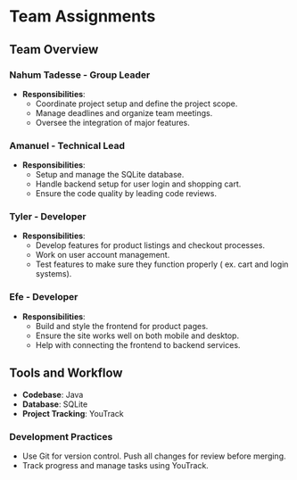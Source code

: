 # Team Assignments

## Team Overview

### Nahum Tadesse - Group Leader
- **Responsibilities**:
  - Coordinate project setup and define the project scope.
  - Manage deadlines and organize team meetings.
  - Oversee the integration of major features.

### Amanuel - Technical Lead
- **Responsibilities**:
  - Setup and manage the SQLite database.
  - Handle backend setup for user login and shopping cart.
  - Ensure the code quality by leading code reviews.

### Tyler - Developer
- **Responsibilities**:
  - Develop features for product listings and checkout processes.
  - Work on user account management.
  - Test features to make sure they function properly ( ex. cart and login systems).

### Efe - Developer
- **Responsibilities**:
  - Build and style the frontend for product pages.
  - Ensure the site works well on both mobile and desktop.
  - Help with connecting the frontend to backend services.

## Tools and Workflow

- **Codebase**: Java
- **Database**: SQLite
- **Project Tracking**: YouTrack

### Development Practices
- Use Git for version control. Push all changes for review before merging.
- Track progress and manage tasks using YouTrack.


